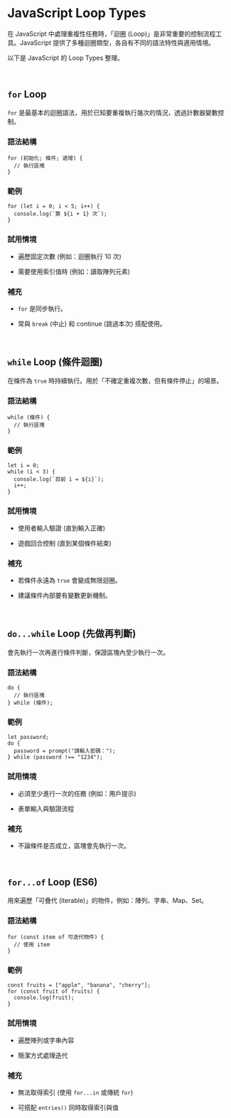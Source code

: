 # JavaScript Loop Types

在 JavaScript 中處理重複性任務時，「迴圈 (Loop)」是非常重要的控制流程工具。JavaScript 提供了多種迴圈類型，各自有不同的語法特性與適用情境。

以下是 JavaScript 的 Loop Types 整理。

<br />

## `for` Loop

`for` 是最基本的迴圈語法，用於已知要重複執行幾次的情況，透過計數器變數控制。

### 語法結構

```
for (初始化; 條件; 遞增) {
  // 執行區塊
}
```

### 範例

```
for (let i = 0; i < 5; i++) {
  console.log(`第 ${i + 1} 次`);
}
```

### 試用情境

- 遍歷固定次數 (例如：迴圈執行 10 次)

- 需要使用索引值時 (例如：讀取陣列元素)

### 補充

- `for` 是同步執行。

- 常與 `break` (中止) 和 continue (跳過本次) 搭配使用。

<br />

## `while` Loop (條件迴圈)

在條件為 `true` 時持續執行。用於「不確定重複次數，但有條件停止」的場景。

### 語法結構

```
while (條件) {
  // 執行區塊
}
```

### 範例

```
let i = 0;
while (i < 3) {
  console.log(`目前 i = ${i}`);
  i++;
}
```

### 試用情境

- 使用者輸入驗證 (直到輸入正確)

- 遊戲回合控制 (直到某個條件結束)

### 補充

- 若條件永遠為 `true` 會變成無限迴圈。

- 建議條件內部要有變數更新機制。

<br />

## `do...while` Loop (先做再判斷)

會先執行一次再進行條件判斷，保證區塊內至少執行一次。

### 語法結構

```
do {
  // 執行區塊
} while (條件);
```

### 範例

```
let password;
do {
  password = prompt("請輸入密碼：");
} while (password !== "1234");
```

### 試用情境

- 必須至少進行一次的任務 (例如：用戶提示)

- 表單輸入與驗證流程

### 補充

- 不論條件是否成立，區塊會先執行一次。

<br />

## `for...of` Loop (ES6)

用來遍歷「可疊代 (iterable)」的物件，例如：陣列、字串、Map、Set。

### 語法結構

```
for (const item of 可迭代物件) {
  // 使用 item
}
```

### 範例

```
const fruits = ["apple", "banana", "cherry"];
for (const fruit of fruits) {
  console.log(fruit);
}
```

### 試用情境

- 遍歷陣列或字串內容

- 簡潔方式處理迭代

### 補充

- 無法取得索引 (使用 `for...in` 或傳統 `for`)

- 可搭配 `entries()` 同時取得索引與值
